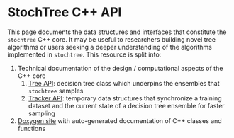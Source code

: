 # StochTree C++ API

This page documents the data structures and interfaces that constitute the `stochtree` C++ core. 
It may be useful to researchers building novel tree algorithms or users seeking a deeper understanding of the algorithms implemented in `stochtree`. This resource is split into:

1. Technical documentation of the design / computational aspects of the C++ core
    1. [Tree API](tree.md): decision tree class which underpins the ensembles that `stochtree` samples
    2. [Tracker API](tracking.md): temporary data structures that synchronize a training dataset and the current state of a decision tree ensemble for faster sampling 
2. [Doxygen site](doxygen/index.html) with auto-generated documentation of C++ classes and functions

